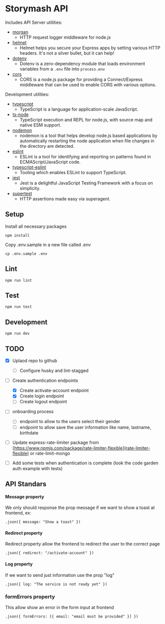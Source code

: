 # Storymash API

Includes API Server utilities:

- [morgan](https://www.npmjs.com/package/morgan)
  - HTTP request logger middleware for node.js
- [helmet](https://www.npmjs.com/package/helmet)
  - Helmet helps you secure your Express apps by setting various HTTP headers. It's not a silver bullet, but it can help!
- [dotenv](https://www.npmjs.com/package/dotenv)
  - Dotenv is a zero-dependency module that loads environment variables from a `.env` file into `process.env`
- [cors](https://www.npmjs.com/package/cors)
  - CORS is a node.js package for providing a Connect/Express middleware that can be used to enable CORS with various options.

Development utilities:

- [typescript](https://www.npmjs.com/package/typescript)
  - TypeScript is a language for application-scale JavaScript.
- [ts-node](https://www.npmjs.com/package/ts-node)
  - TypeScript execution and REPL for node.js, with source map and native ESM support.
- [nodemon](https://www.npmjs.com/package/nodemon)
  - nodemon is a tool that helps develop node.js based applications by automatically restarting the node application when file changes in the directory are detected.
- [eslint](https://www.npmjs.com/package/eslint)
  - ESLint is a tool for identifying and reporting on patterns found in ECMAScript/JavaScript code.
- [typescript-eslint](https://typescript-eslint.io/)
  - Tooling which enables ESLint to support TypeScript.
- [jest](https://www.npmjs.com/package/mocha)
  - Jest is a delightful JavaScript Testing Framework with a focus on simplicity.
- [supertest](https://www.npmjs.com/package/supertest)
  - HTTP assertions made easy via superagent.

## Setup

Install all necessary packages

```
npm install
```

Copy .env.sample in a new file called .env

```
cp .env.sample .env
```

## Lint

```
npm run lint
```

## Test

```
npm run test
```

## Development

```
npm run dev
```

## TODO

- [x] Uplaod repo to github

  - [ ] Configure husky and lint-stagged

- [ ] Create authentication endpoints

  - [x] Create activate-account endpoint
  - [x] Create login endpoint
  - [ ] Create logout endpoint

- [ ] onboarding process

  - [ ] endpoint to allow to the users select their gender
  - [ ] endpoint to allow save the user information like name, lastname, birthdate

- [ ] Update express-rate-limiter package from [https://www.npmjs.com/package/rate-limiter-flexible](rate-limiter-flexible) or rate-limit-mongo

- [ ] Add some tests when authentication is complete (look the code garden auth example with tests)

## API Standars

#### Message property

We only should response the prop message if we want to show a toast at frontend, ex:

```
.json({ message: "Show a toast" })
```

#### Redirect property

Redirect property allow the frontend to redirect the user to the correct page

```
.json({ redirect: "/activate-account" })
```

#### Log property

If we want to send just information use the prop "log"

```
.json({ log: "The service is not ready yet" })
```

### formErrors property

This allow show an error in the form input at frontend

```
.json({ formErrors: [{ email: "email must be provided" }] })
```
